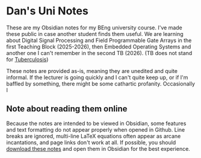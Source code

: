 # Dan's Uni Notes
These are my Obsidian notes for my BEng university course. I've made these public in case another student finds them useful. We are learning about Digital Signal Processing and Field Programmable Gate Arrays in the first Teaching Block (2025-2026), then Embedded Operating Systems and another one I can't remember in the second TB (2026). (TB does not stand for [Tuberculosis](https://en.wikipedia.org/wiki/Tuberculosis))

These notes are provided as-is, meaning they are unedited and quite informal. If the lecturer is going quickly and I can't quite keep up, or if I'm baffled by something, there might be some cathartic profanity. Occasionally I

## Note about reading them online
Because the notes are intended to be viewed in Obsidian, some features and text formatting do not appear properly when opened in Github. Line breaks are ignored, multi-line LaTeX equations often appear as arcane incantations, and page links don't work at all. If possible, you should [download these notes](https://github.com/Kaizen86/Uni-Notes/archive/refs/heads/master.zip) and open them in Obsidian for the best experience.
